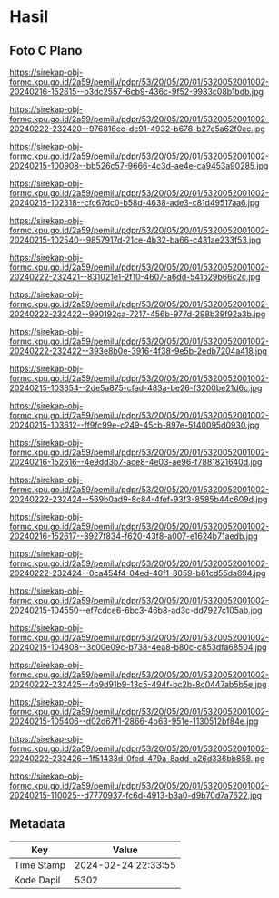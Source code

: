 # Hasil

## Foto C Plano

https://sirekap-obj-formc.kpu.go.id/2a59/pemilu/pdpr/53/20/05/20/01/5320052001002-20240216-152615--b3dc2557-6cb9-436c-9f52-9983c08b1bdb.jpg

https://sirekap-obj-formc.kpu.go.id/2a59/pemilu/pdpr/53/20/05/20/01/5320052001002-20240222-232420--976816cc-de91-4932-b678-b27e5a62f0ec.jpg

https://sirekap-obj-formc.kpu.go.id/2a59/pemilu/pdpr/53/20/05/20/01/5320052001002-20240215-100908--bb526c57-9666-4c3d-ae4e-ca9453a90285.jpg

https://sirekap-obj-formc.kpu.go.id/2a59/pemilu/pdpr/53/20/05/20/01/5320052001002-20240215-102318--cfc67dc0-b58d-4638-ade3-c81d49517aa6.jpg

https://sirekap-obj-formc.kpu.go.id/2a59/pemilu/pdpr/53/20/05/20/01/5320052001002-20240215-102540--9857917d-21ce-4b32-ba66-c431ae233f53.jpg

https://sirekap-obj-formc.kpu.go.id/2a59/pemilu/pdpr/53/20/05/20/01/5320052001002-20240222-232421--831021e1-2f10-4607-a6dd-541b29b66c2c.jpg

https://sirekap-obj-formc.kpu.go.id/2a59/pemilu/pdpr/53/20/05/20/01/5320052001002-20240222-232422--990192ca-7217-456b-977d-298b39f92a3b.jpg

https://sirekap-obj-formc.kpu.go.id/2a59/pemilu/pdpr/53/20/05/20/01/5320052001002-20240222-232422--393e8b0e-3916-4f38-9e5b-2edb7204a418.jpg

https://sirekap-obj-formc.kpu.go.id/2a59/pemilu/pdpr/53/20/05/20/01/5320052001002-20240215-103354--2de5a875-cfad-483a-be26-f3200be21d6c.jpg

https://sirekap-obj-formc.kpu.go.id/2a59/pemilu/pdpr/53/20/05/20/01/5320052001002-20240215-103612--ff9fc99e-c249-45cb-897e-5140095d0930.jpg

https://sirekap-obj-formc.kpu.go.id/2a59/pemilu/pdpr/53/20/05/20/01/5320052001002-20240216-152616--4e9dd3b7-ace8-4e03-ae96-f7881821640d.jpg

https://sirekap-obj-formc.kpu.go.id/2a59/pemilu/pdpr/53/20/05/20/01/5320052001002-20240222-232424--569b0ad9-8c84-4fef-93f3-8585b44c609d.jpg

https://sirekap-obj-formc.kpu.go.id/2a59/pemilu/pdpr/53/20/05/20/01/5320052001002-20240216-152617--8927f834-f620-43f8-a007-e1624b71aedb.jpg

https://sirekap-obj-formc.kpu.go.id/2a59/pemilu/pdpr/53/20/05/20/01/5320052001002-20240222-232424--0ca454f4-04ed-40f1-8059-b81cd55da694.jpg

https://sirekap-obj-formc.kpu.go.id/2a59/pemilu/pdpr/53/20/05/20/01/5320052001002-20240215-104550--ef7cdce6-6bc3-46b8-ad3c-dd7927c105ab.jpg

https://sirekap-obj-formc.kpu.go.id/2a59/pemilu/pdpr/53/20/05/20/01/5320052001002-20240215-104808--3c00e09c-b738-4ea8-b80c-c853dfa68504.jpg

https://sirekap-obj-formc.kpu.go.id/2a59/pemilu/pdpr/53/20/05/20/01/5320052001002-20240222-232425--4b9d91b9-13c5-494f-bc2b-8c0447ab5b5e.jpg

https://sirekap-obj-formc.kpu.go.id/2a59/pemilu/pdpr/53/20/05/20/01/5320052001002-20240215-105406--d02d67f1-2866-4b63-951e-1130512bf84e.jpg

https://sirekap-obj-formc.kpu.go.id/2a59/pemilu/pdpr/53/20/05/20/01/5320052001002-20240222-232426--1f51433d-0fcd-479a-8add-a26d336bb858.jpg

https://sirekap-obj-formc.kpu.go.id/2a59/pemilu/pdpr/53/20/05/20/01/5320052001002-20240215-110025--d7770937-fc6d-4913-b3a0-d9b70d7a7622.jpg


## Metadata

| Key        | Value               |
| ---------- | ------------------- |
| Time Stamp | 2024-02-24 22:33:55 |
| Kode Dapil | 5302                |



